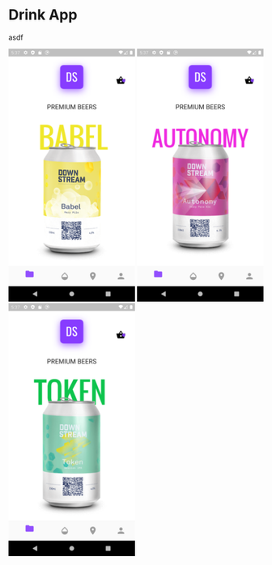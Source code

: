 # Drink App

asdf

<img src="drink_app/assets/images/screen1.png" width="250"> <img src="drink_app/assets/images/screen2.png" width="250"> <img src="drink_app/assets/images/screen3.png" width="250">
